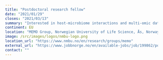 ```yaml
---
title: "Postdoctoral research fellow"
date: "2021/01/29"
closes: "2021/03/13"
summary: "Interested in host-microbiome interactions and multi-omic data? We have multiple positions starting in 2021. Projects have fun and interesting EU partners."
continent: EU
location: "MEMO Group, Norwegian University of Life Science, Ås, Norway"
image: /src/images/logos/nmbu-logo.png
location_url: "https://www.nmbu.no/en/research/groups/memo"
external_url: "https://www.jobbnorge.no/en/available-jobs/job/199862/postdoctoral-research-fellow-within-meta-omics-analysis-of-microbial-communities"
contact: ""
---
```

